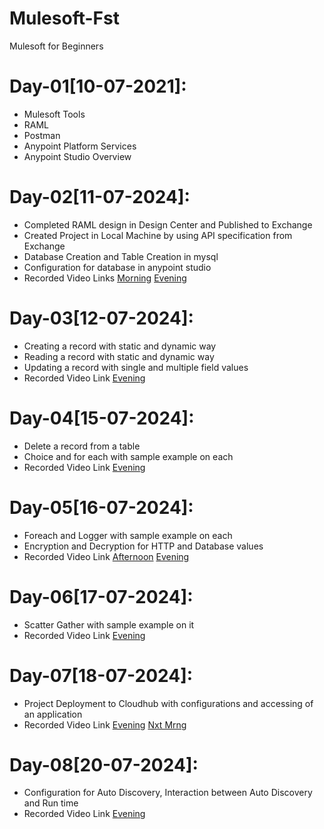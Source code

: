 # Mulesoft-Fst
Mulesoft for Beginners

# Day-01[10-07-2021]:
  - Mulesoft Tools
  - RAML
  - Postman
  - Anypoint Platform Services
  - Anypoint Studio Overview
# Day-02[11-07-2024]:
  - Completed RAML design in Design Center and Published to Exchange
  - Created Project in Local Machine by using API specification from Exchange
  - Database Creation and Table Creation in mysql
  - Configuration for database in anypoint studio
  - Recorded Video Links [Morning](https://transcripts.gotomeeting.com/#/s/fee5518982923cf96acd18c2c6018fa237ce766ae33fba02939cbf4d269a649e) [Evening](https://transcripts.gotomeeting.com/#/s/aa4f0c6ca9f1463c0dfcddb5d92cd353bc96f71ac02c9475cc9c6f32f5b8b1d4)

# Day-03[12-07-2024]:
  - Creating a record with static and dynamic way
  - Reading a record with static and dynamic way
  - Updating a record with single and multiple field values
  - Recorded Video Link [Evening](https://transcripts.gotomeeting.com/#/s/3fad2a4c9f53249240be1fa13d5adec7f17c8b7a1092630c5ae6ae8292394ada)

# Day-04[15-07-2024]:
  - Delete a record from a table
  - Choice and for each with sample example on each
  - Recorded Video Link [Evening](https://transcripts.gotomeeting.com/#/s/3334c7c2abd05b3e134d219f10421dc0df3a971476b9801c3ed9e83577ae3158)

# Day-05[16-07-2024]:
  - Foreach and Logger with sample example on each
  - Encryption and Decryption for HTTP and Database values
  - Recorded Video Link [Afternoon](https://transcripts.gotomeeting.com/#/s/36e06eb2f9f0c5d4aae125a1492e6dd6bb6e01854d6ed04b4ba9446e33643f99) [Evening](https://transcripts.gotomeeting.com/#/s/8218cb1bbe861f03d60b126915d29dd931158ad4d567d74d7ffef0cc4c47d167)

# Day-06[17-07-2024]:
  - Scatter Gather with sample example on it
  - Recorded Video Link [Evening](https://transcripts.gotomeeting.com/#/s/62bfd8541bf5f67ae7f0acf7f164c2cad65ec6d104e4a423162de170948b28a5)

# Day-07[18-07-2024]:
  - Project Deployment to Cloudhub with configurations and accessing of an application
  - Recorded Video Link [Evening](https://transcripts.gotomeeting.com/#/s/b6b1b208d48719f92d52ec21bb7bc667f58b76e258fe31329865081c244039bf) [Nxt Mrng](https://transcripts.gotomeeting.com/#/s/3c370005ba83ab709479b01283428d0faf815e3230b6a7b6e80a84e1c0113b0e)

# Day-08[20-07-2024]:
  - Configuration for Auto Discovery, Interaction between Auto Discovery and Run time
  - Recorded Video Link [Evening](https://transcripts.gotomeeting.com/#/s/66e26f954c2b019b72f09960a54a36b3810e946904dc474fb7339b7028d60ff9)
